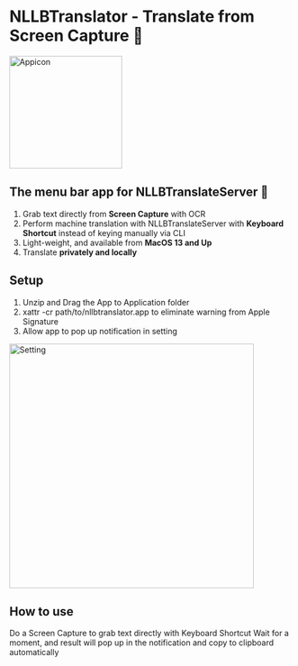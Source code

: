 # NLLBTranslator - Translate from Screen Capture 🌟
<img width="200" alt="Appicon" src="https://github.com/user-attachments/assets/f5474dc8-5c59-461a-9a8f-d9f2f38e30ca" />

## The menu bar app for NLLBTranslateServer 💬
1. Grab text directly from **Screen Capture** with OCR 
2. Perform machine translation with NLLBTranslateServer with **Keyboard Shortcut** instead of keying manually via CLI
3. Light-weight, and available from **MacOS 13 and Up**
4. Translate **privately and locally**

## Setup
1. Unzip and Drag the App to Application folder
2. xattr -cr path/to/nllbtranslator.app to eliminate warning from Apple Signature
3. Allow app to pop up notification in setting
<img width="434" alt="Setting" src="https://github.com/user-attachments/assets/fe8df210-af30-4908-b236-9a83abfa9771" />

## How to use
Do a Screen Capture to grab text directly with Keyboard Shortcut
Wait for a moment, and result will pop up in the notification and copy to clipboard automatically
